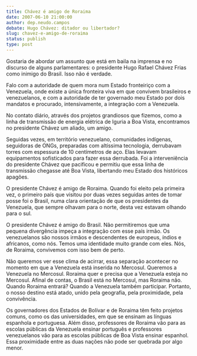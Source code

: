 ```yaml
---
title: Chávez é amigo de Roraima
date: 2007-06-10 21:00:00
author: dep.neudo.campos
debate: Hugo Chávez: ditador ou libertador?
slug: chavez-e-amigo-de-roraima
status: publish 
type: post
---
```


  

Gostaria de abordar um assunto que está em baila na imprensa e no discurso de alguns parlamentares: o presidente Hugo Rafael Chávez Frias como inimigo do Brasil. Isso não é verdade.  

  

Falo com a autoridade de quem mora num Estado fronteiriço com a Venezuela, onde existe a única fronteira viva em que convivem brasileiros e venezuelanos, e com a autoridade de ter governado meu Estado por dois mandatos e procurado, intensivamente, a integração com a Venezuela.  

  

No contato diário, através dos projetos grandiosos que fizemos, como a linha de transmissão de energia elétrica de Iguria a Boa Vista, encontramos no presidente Chávez um aliado, um amigo.   

  

Seguidas vezes, em território venezuelano, comunidades indígenas, seguidoras de ONGs, preparadas com altíssima tecnologia, derrubavam torres com espessura de 10 centímetros de aço. Elas levavam equipamentos sofisticados para fazer essa derrubada. Foi a interveniência do presidente Chávez que pacificou e permitiu que essa linha de transmissão chegasse até Boa Vista, libertando meu Estado dos históricos apagões.  

  

O presidente Chávez é amigo de Roraima. Quando foi eleito pela primeira vez, o primeiro país que visitou por duas vezes seguidas antes de tomar posse foi o Brasil, numa clara orientação de que os presidentes da Venezuela, que sempre olhavam para o norte, desta vez estavam olhando para o sul.  

  

O presidente Chávez é amigo do Brasil. Não permitiremos que uma pequena divergência impeça a integração com esse país irmão. Os venezuelanos são nossos irmãos e descendentes de europeus, índios e africanos, como nós. Temos uma identidade muito grande com eles. Nós, de Roraima, convivemos com isso bem de perto.  

  

Não queremos ver esse clima de acirrar, essa separação acontecer no momento em que a Venezuela está inserida no Mercosul. Queremos a Venezuela no Mercosul. Roraima quer e precisa que a Venezuela esteja no Mercosul. Afinal de contas, o Brasil está no Mercosul, mas Roraima não. Quando Roraima entrará? Quando a Venezuela também participar. Portanto, o nosso destino está atado, unido pela geografia, pela proximidade, pela convivência.  

  

Os governadores dos Estados de Bolívar e de Roraima têm feito projetos comuns, como os das universidades, em que se ensinam as línguas espanhola e portuguesa. Além disso, professores de Roraima vão para as escolas públicas da Venezuela ensinar português e professores venezuelanos vão para as escolas públicas de Boa Vista ensinar espanhol. Essa proximidade entre as duas nações não pode ser quebrada por algo menor.
